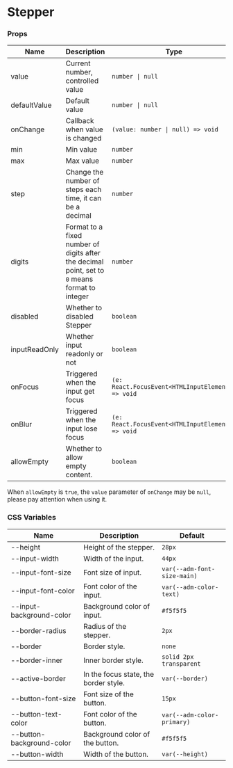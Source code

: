 # Stepper

<code src="./demos/demo1.tsx"></code>

<code src="./demos/demo2.tsx"></code>

### Props

| Name          | Description                                                                                    | Type                                              | Default |
| ------------- | ---------------------------------------------------------------------------------------------- | ------------------------------------------------- | ------- |
| value         | Current number, controlled value                                                               | `number \| null`                                  | -       |
| defaultValue  | Default value                                                                                  | `number \| null`                                  | `0`     |
| onChange      | Callback when value is changed                                                                 | `(value: number \| null) => void`                 | -       |
| min           | Min value                                                                                      | `number`                                          | -       |
| max           | Max value                                                                                      | `number`                                          | -       |
| step          | Change the number of steps each time, it can be a decimal                                      | `number`                                          | `1`     |
| digits        | Format to a fixed number of digits after the decimal point, set to `0` means format to integer | `number`                                          | -       |
| disabled      | Whether to disabled Stepper                                                                    | `boolean`                                         | `false` |
| inputReadOnly | Whether input readonly or not                                                                  | `boolean`                                         | `false` |
| onFocus       | Triggered when the input get focus                                                             | `(e: React.FocusEvent<HTMLInputElement>) => void` | -       |
| onBlur        | Triggered when the input lose focus                                                            | `(e: React.FocusEvent<HTMLInputElement>) => void` | -       |
| allowEmpty    | Whether to allow empty content.                                                                | `boolean`                                         | `false` |

When `allowEmpty` is `true`, the `value` parameter of `onChange` may be `null`, please pay attention when using it.

### CSS Variables

| Name                      | Description                           | Default                     |
| ------------------------- | ------------------------------------- | --------------------------- |
| --height                  | Height of the stepper.                | `28px`                      |
| --input-width             | Width of the input.                   | `44px`                      |
| --input-font-size         | Font size of input.                   | `var(--adm-font-size-main)` |
| --input-font-color        | Font color of the input.              | `var(--adm-color-text)`     |
| --input-background-color  | Background color of input.            | `#f5f5f5`                   |
| --border-radius           | Radius of the stepper.                | `2px`                       |
| --border                  | Border style.                         | `none`                      |
| --border-inner            | Inner border style.                   | `solid 2px transparent`     |
| --active-border           | In the focus state, the border style. | `var(--border)`             |
| --button-font-size        | Font size of the button.              | `15px`                      |
| --button-text-color       | Font color of the button.             | `var(--adm-color-primary)`  |
| --button-background-color | Background color of the button.       | `#f5f5f5`                   |
| --button-width            | Width of the button.                  | `var(--height)`             |

